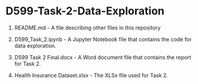 # D599-Task-2-Data-Exploration

1. README.md - A file describing other files in this repository

2. D599_Task_2.ipynb - A Jupyter Notebook file that contains the code for data exploration.

3. D599 Task 2 Final.docx - A Word document file that contains the report for Task 2.

4. Health Insurance Dataset.xlsx - The XLSx file used for Task 2.
